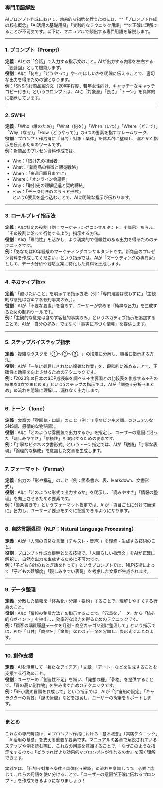 ### 専門用語解説  

AIプロンプト作成において、効果的な指示を行うためには、**「プロンプト作成の核心概念」「AI活用の基礎用語」「実践的なテクニック用語」**を正確に理解することが不可欠です。以下に、マニュアルで頻出する専門用語を解説します。  

---

### **1. プロンプト（Prompt）**  
**定義**：AIとの「会話」で入力する指示文のこと。AIが出力する内容を左右する「設計図」として機能します。  
**役割**：AIに「何を」「どうやって」やってほしいかを明確に伝えることで、適切な出力を得るための鍵となります。  
**例**：「SNS向け商品紹介文（200字程度、若年女性向け、キャッチーなキャッチコピー付き）」というプロンプトは、AIに「対象層」「長さ」「トーン」を具体的に指示しています。  

---

### **2. 5W1H**  
**定義**：「Who（誰のため）」「What（何を）」「When（いつ）」「Where（どこで）」「Why（なぜ）」「How（どうやって）」の6つの要素を指すフレームワーク。  
**役割**：プロンプト作成時に「目的・対象・条件」を体系的に整理し、漏れなく指示を伝えるためのツールです。  
**例**：新商品のプレゼン資料作成では、  
- Who：「取引先の担当者」  
- What：「新商品の特徴と販売戦略」  
- When：「来週月曜日までに」  
- Where：「オンライン会議用」  
- Why：「取引先の理解促進と契約締結」  
- How：「データ付きのスライド形式」  
という6要素を盛り込むことで、AIに明確な指示が伝わります。  

---

### **3. ロールプレイ指示法**  
**定義**：AIに特定の役割（例：マーケティングコンサルタント、小説家）を与え、「その役割に沿って行動するよう」指示する方法。  
**役割**：AIの「専門性」を活かし、より現実的で信頼性のある出力を得るためのテクニックです。  
**例**：「あなたは10年経験のマーケティングコンサルタントです。新商品のプレゼン資料を作成してください」という指示では、AIが「マーケティングの専門家」として、データ分析や戦略立案に特化した資料を生成します。  

---

### **4. ネガティブ指示**  
**定義**：「避けたいこと」を明示する指示方法（例：「専門用語は使わずに」「主観的な意見は含めず客観的事実のみ」）。  
**役割**：AIが「不要な要素」を含めず、ユーザーが求める「純粋な出力」を生成するための制約ツールです。  
**例**：「主観的な意見は含めず客観的事実のみ」というネガティブ指示を追加することで、AIが「自分の好み」ではなく「事実に基づく情報」を提供します。  

---

### **5. ステップバイステップ指示**  
**定義**：複雑なタスクを「①～②～③…」の段階に分解し、順番に指示する方法。  
**役割**：AIが「一気に処理しきれない複雑な作業」を、段階的に進めることで、正確性と効率を向上させるためのテクニックです。  
**例**：「2023年の日本のGDP成長率を調べる→主要国との比較表を作成する→その結果を3文でまとめる」という3ステップの指示では、AIが「調査→分析→まとめ」の流れを明確に理解し、漏れなく出力します。  

---

### **6. トーン（Tone）**  
**定義**：文章の「雰囲気・口調」のこと（例：丁寧なビジネス調、カジュアルなSNS調、感情的な物語調）。  
**役割**：AIに「どのような雰囲気で出力するか」を指定し、ユーザーの意図に沿った「親しみやすさ」「信頼性」を演出するための要素です。  
**例**：「丁寧なビジネス文書形式」というトーン指定では、AIが「敬語」「丁寧な表現」「論理的な構成」を意識した文章を生成します。  

---

### **7. フォーマット（Format）**  
**定義**：出力の「形や構造」のこと（例：箇条書き、表、Markdown、文書形式）。  
**役割**：AIに「どのような形式で出力するか」を明示し、「読みやすさ」「情報の整理」を向上させるための要素です。  
**例**：「箇条書きで」というフォーマット指定では、AIが「項目ごとに分けて簡潔に」出力し、ユーザーが要点をすぐに把握できるようになります。  

---

### **8. 自然言語処理（NLP：Natural Language Processing）**  
**定義**：AIが「人間の自然な言葉（テキスト・音声）」を理解・生成する技術のこと。  
**役割**：プロンプト作成の根幹となる技術で、「人間らしい指示文」をAIが正確に解釈し、自然な出力を生成するために不可欠です。  
**例**：「子ども向けのおとぎ話を作って」というプロンプトでは、NLP技術によって「子どもの理解度」「親しみやすい表現」を考慮した文章が生成されます。  

---

### **9. データ整理**  
**定義**：分散した情報を「体系化・分類・要約」することで、理解しやすくする行為のこと。  
**役割**：AIに「情報の整理方法」を指示することで、「冗長なデータ」から「核心的なポイント」を抽出し、効率的な出力を得るためのテクニックです。  
**例**：「顧客の購買履歴データを月別・商品カテゴリ別に整理して」という指示では、AIが「日付」「商品名」「金額」などのデータを分類し、表形式でまとめます。  

---

### **10. 創作支援**  
**定義**：AIを活用して「新たなアイデア」「文章」「アート」などを生成することを支援する行為のこと。  
**役割**：ユーザーの「創造性不足」を補い、「発想の種」「骨格」を提供することで、「質の高い創作物」を生み出すためのテクニックです。  
**例**：「SF小説の冒頭を作成して」という指示では、AIが「宇宙船の設定」「キャラクターの背景」「謎の伏線」などを提案し、ユーザーの執筆をサポートします。  

---

### **まとめ**  
これらの専門用語は、AIプロンプト作成における「基本概念」「実践テクニック」「AI活用の基礎」を支える重要な要素です。マニュアルの各章で解説されているステップや例を読む際に、これらの用語を意識することで、「なぜこのような指示をするのか」「どうすればより効果的なプロンプトが作れるのか」を深く理解できます。  

実践では、「目的→対象→条件→具体化→確認」の流れを意識しつつ、必要に応じてこれらの用語を使い分けることで、「ユーザーの意図が正確に伝わるプロンプト」を作成できるようになりましょう！
